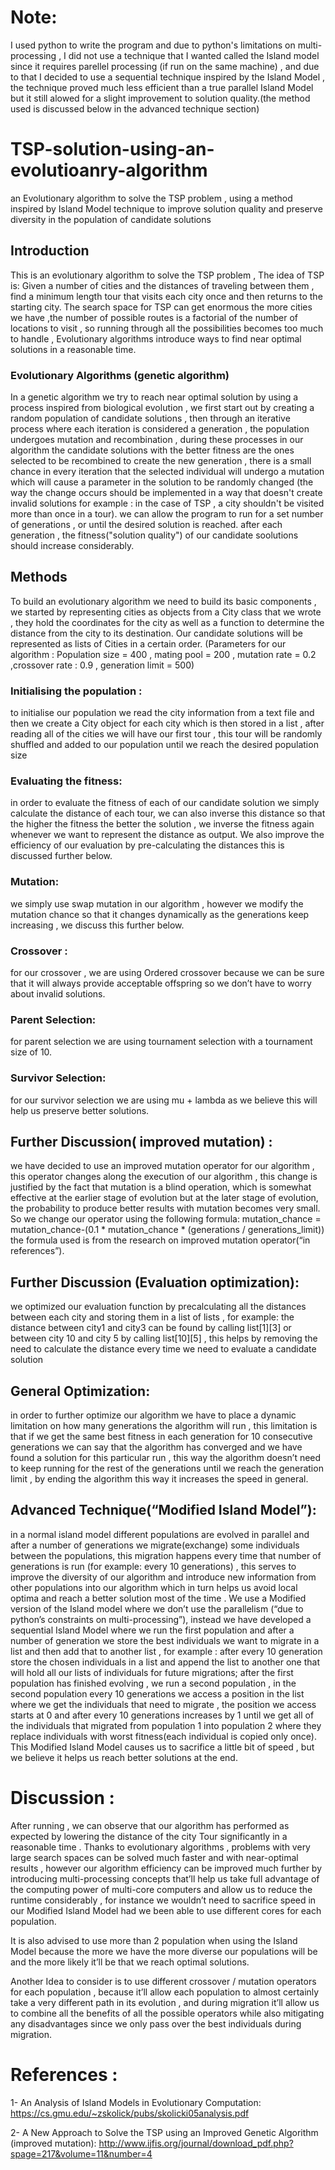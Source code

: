 # Note:
  I used python to write the program and due to python's limitations on multi-processing  , I did not use a technique that I wanted called the Island model since it requires parellel processing (if run on the same machine) , and due to that I decided to use a sequential technique inspired by the Island Model , the technique proved much less efficient than a true parallel Island Model but it still alowed for a slight improvement to solution quality.(the method used is discussed below in the advanced technique section)

# TSP-solution-using-an-evolutioanry-algorithm
an Evolutionary algorithm to solve the TSP problem , using a method inspired by Island Model technique to  improve solution quality and preserve diversity in the population of candidate solutions
## Introduction
 This is an evolutionary algorithm to solve the TSP problem , The idea of TSP is: Given a number of cities and the distances of traveling between them , find a minimum length tour that visits each city once and then returns to the starting city.  The search space for TSP can get enormous the more cities we have ,the number of possible routes is a factorial of the number of locations to visit , so running through all the possibilities becomes too much to handle , Evolutionary algorithms introduce ways to find near optimal solutions in a reasonable time. 
 ### Evolutionary Algorithms (genetic algorithm)
 In a genetic algorithm we try to reach near optimal solution by using a process inspired from biological evolution , we first start out by creating a random population of candidate solutions , then through an iterative process where each iteration is considered a generation , the population undergoes mutation and recombination , during these processes in our algorithm the candidate solutions with the better fitness are the ones selected to be recombined to create the new generation , there is a small chance in every iteration that the selected individual will undergo a mutation which will cause a parameter in the solution to be randomly changed (the way the change occurs should be implemented in a way that doesn't create invalid solutions for example : in the case of TSP , a city shouldn't be visited more than once in a tour). we can allow the program to run for a set number of generations , or until the desired solution is reached. after each generation , the fitness("solution quality") of our candidate soolutions should increase considerably.
## Methods
To build an evolutionary algorithm we need to build its basic components , we started by representing cities as objects from a City class that we wrote , they hold the coordinates for the city as well as a function to determine the distance from the city to its destination. Our candidate solutions will be represented as lists of Cities in a certain order. (Parameters for our algorithm : Population size = 400 , mating pool = 200 , mutation rate = 0.2 ,crossover rate : 0.9 , generation limit = 500) 
### Initialising the population : 
 to initialise our population we read the city information from a text file and then we create a City object for each city which is then stored in a list , after reading all of the cities  we will have our first tour , this tour will be randomly shuffled and added to our population until we reach the desired population size 
### Evaluating the fitness:
  in order to evaluate the fitness of each of our candidate solution we simply calculate the distance of each tour, we can also inverse this distance  so that the higher the fitness the better the solution , we inverse the fitness again whenever we want to represent the distance as output. We also improve the efficiency of our evaluation by pre-calculating the distances this is discussed further below. 
### Mutation: 
  we simply  use  swap mutation in our algorithm , however we modify the mutation chance so that it changes dynamically as the generations keep increasing , we discuss this further below. 
### Crossover : 
 for our crossover , we are using Ordered crossover because we can be sure that it will always provide  acceptable offspring so we don’t have to worry about invalid solutions. 
### Parent Selection:
 for parent selection we are using tournament selection with a tournament size of 10.
### Survivor Selection: 
  for our survivor selection we are using mu + lambda as we believe this will help us preserve better solutions.
## Further Discussion( improved mutation) :
 we have decided to use an improved mutation operator for our algorithm , this operator changes along the execution of our algorithm , this change is justified by the  fact that mutation  is a blind operation, which is somewhat effective at the earlier stage of evolution but at the later stage of evolution, the probability to produce better results with mutation becomes very small. So we change our operator using the following formula: mutation_chance = mutation_chance-(0.1 * mutation_chance * (generations / generations_limit)) the formula used is from the research on improved mutation operator(“in references”). 
 ## Further Discussion (Evaluation optimization):
 we optimized our evaluation function by precalculating all the distances between each city and storing them in a list of lists , for example: the distance between city1 and city3 can be found by calling list[1][3] or between city 10 and city 5 by calling list[10][5] , this helps by removing the need to calculate the distance every time we need to evaluate a candidate solution 
 ## General Optimization: 
  in order to further optimize our algorithm we have to place a dynamic limitation on how many generations the algorithm will run , this limitation is that if we get the same best fitness in each generation for 10 consecutive generations we can say that the algorithm has converged and we have found a solution for this particular run , this way the algorithm doesn’t need to keep running for the rest of the generations until we reach the generation limit , by ending the algorithm this way it increases the speed in general.
 ## Advanced Technique(“Modified Island Model”):  
  in a normal island model different populations are evolved in parallel and after a number of generations we migrate(exchange) some individuals between the populations, this migration happens every time that number of generations is run (for example: every 10 generations) , this serves to improve the diversity of our algorithm and introduce new information from other populations into our algorithm which in turn helps us avoid local optima and reach a better solution most of the time . We use a Modified version of the Island model where we don’t use the parallelism (“due to python’s constraints on multi-processing”), instead we have developed a sequential Island Model where we run the first population and after a number of generation we store the best individuals we want to migrate in a list and then add that to another list , for example : after every 10 generation store the chosen individuals in a list and append the list to another one that will hold all our lists of individuals for future migrations; after the first population has finished evolving , we run a second population , in the second population every 10 generations we access a position in the list where we get the individuals that need to migrate , the position we access starts at 0 and after every 10 generations increases by 1 until we get all of the individuals that migrated from population 1 into population 2 where they replace individuals with worst fitness(each individual is copied only once). This Modified Island Model causes us to sacrifice a little bit of speed , but we believe it helps us reach better solutions at the end. 
 # Discussion :
  After running , we can observe  that our algorithm has performed as expected by lowering the distance of the city Tour significantly in a reasonable time . Thanks to evolutionary algorithms , problems with very large search spaces can be solved much faster and with near-optimal results , however our algorithm efficiency can be improved much further by introducing multi-processing concepts that’ll help us take full advantage of the computing power of multi-core computers and allow us to reduce the runtime considerably , for instance we wouldn’t need to sacrifice speed in our Modified Island Model had we been able to use different cores for each population. 
 
It is also advised to use more than 2 population when using the Island Model because the more we have the more diverse our populations will be and the more likely it’ll be that we reach optimal solutions. 
 
Another Idea to consider is to use different crossover / mutation operators for each population , because it’ll allow each population to almost certainly take a very different path in its evolution , and during migration it’ll allow us to combine all the benefits of all the possible operators while also mitigating any disadvantages since we only pass over the best individuals during migration.
# References :
 1- An Analysis of Island Models in Evolutionary Computation: https://cs.gmu.edu/~zskolick/pubs/skolicki05analysis.pdf 
 
2- A New Approach to Solve the TSP using an Improved Genetic Algorithm (improved mutation): http://www.ijfis.org/journal/download_pdf.php?spage=217&volume=11&number=4 
